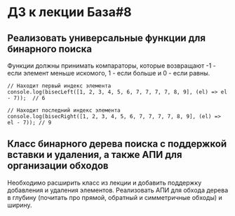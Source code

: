 # ДЗ к лекции База#8

## Реализовать универсальные функции для бинарного поиска

Функции должны принимать компараторы, которые возвращают -1 - если элемент меньше искомого, 1 - если больше и 0 - если равны.

```
// Находит первый индекс элемента
console.log(bisecLeft([1, 2, 3, 4, 5, 6, 7, 7, 7, 7, 8, 9], (el) => el - 7));  // 6

// Находит последний индекс элемента
console.log(bisecRight([1, 2, 3, 4, 5, 6, 7, 7, 7, 7, 8, 9], (el) => el - 7)); // 9
```

## Класс бинарного дерева поиска с поддержкой вставки и удаления, а также АПИ для организации обходов

Необходимо расширить класс из лекции и добавить поддержку добавления и удаления элементов.
Реализовать АПИ для обхода дерева в глубину (почитать про прямой, обратный и симметричные обходы) и ширину.
